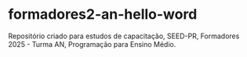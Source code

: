 # formadores2-an-hello-word
Repositório criado para estudos de capacitação, SEED-PR, Formadores 2025 - Turma AN, Programação para Ensino Médio.
